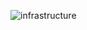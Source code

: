 
![infrastructure](https://user-images.githubusercontent.com/50138085/90188810-62d5f280-ddbc-11ea-97ca-88006cfcd2c5.PNG)

